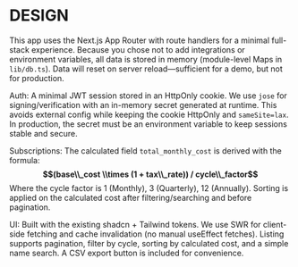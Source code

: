 # DESIGN

This app uses the Next.js App Router with route handlers for a minimal full-stack experience. Because you chose not to add integrations or environment variables, all data is stored in memory (module-level Maps in `lib/db.ts`). Data will reset on server reload—sufficient for a demo, but not for production.

Auth: A minimal JWT session stored in an HttpOnly cookie. We use `jose` for signing/verification with an in-memory secret generated at runtime. This avoids external config while keeping the cookie HttpOnly and `sameSite=lax`. In production, the secret must be an environment variable to keep sessions stable and secure.

Subscriptions: The calculated field `total_monthly_cost` is derived with the formula:
**$$(base\\_cost \\times (1 + tax\\_rate)) / cycle\\_factor$$**
Where the cycle factor is 1 (Monthly), 3 (Quarterly), 12 (Annually). Sorting is applied on the calculated cost after filtering/searching and before pagination.

UI: Built with the existing shadcn + Tailwind tokens. We use SWR for client-side fetching and cache invalidation (no manual useEffect fetches). Listing supports pagination, filter by cycle, sorting by calculated cost, and a simple name search. A CSV export button is included for convenience.
